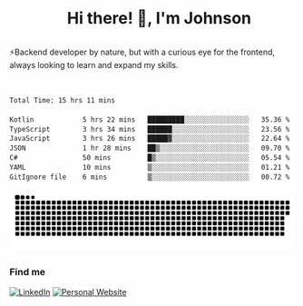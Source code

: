<div id="user-content-toc">
  <ul align="center">
    <summary><h1 style="display: inline-block">Hi there! 👋, I'm Johnson</h1></summary>
  </ul>
</div>

⚡Backend developer by nature, but with a curious eye for the frontend, always looking to learn and expand my skills.

<br>


<!--START_SECTION:waka-->

```txt
Total Time: 15 hrs 11 mins

Kotlin            5 hrs 22 mins   █████████░░░░░░░░░░░░░░░░   35.36 %
TypeScript        3 hrs 34 mins   ██████░░░░░░░░░░░░░░░░░░░   23.56 %
JavaScript        3 hrs 26 mins   █████▓░░░░░░░░░░░░░░░░░░░   22.64 %
JSON              1 hr 28 mins    ██▒░░░░░░░░░░░░░░░░░░░░░░   09.70 %
C#                50 mins         █▒░░░░░░░░░░░░░░░░░░░░░░░   05.54 %
YAML              10 mins         ▒░░░░░░░░░░░░░░░░░░░░░░░░   01.21 %
GitIgnore file    6 mins          ▒░░░░░░░░░░░░░░░░░░░░░░░░   00.72 %
```

<!--END_SECTION:waka-->

<picture>
  <source  srcset="https://github.com/joshwambere/joshwambere/blob/output/github-contribution-grid-snake-dark.svg?palette=github-dark">
  <source  srcset="https://github.com/joshwambere/joshwambere/blob/output/github-contribution-grid-snake.svg">
  <img alt="github contribution grid snake animation" src="https://github.com/joshwambere/joshwambere/blob/output/github-contribution-grid-snake.svg">
</picture>

### Find me
<a href="https://www.linkedin.com/in/dusabe-johnson" target="_blank"><img src="https://img.shields.io/badge/LinkedIn-%230077B5.svg?&style=flat&logo=linkedin&logoColor=white" alt="LinkedIn"></a>
‎‎ [![Personal Website](https://img.shields.io/badge/visit-Johnsonis.me-blue)](https://johnsonis.me/)
